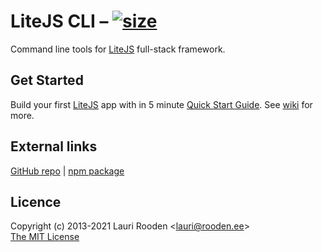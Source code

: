 [LiteJS]: https://github.com/litejs/litejs
[Quick-Start]: https://github.com/litejs/litejs/wiki/Quick-Start

[size]: https://packagephobia.now.sh/badge?p=@litejs/cli
[size-src]: https://packagephobia.now.sh/result?p=@litejs/cli
[wiki]: https://github.com/litejs/cli/wiki


LiteJS CLI &ndash; [![size][size]][size-src]
==========

Command line tools for [LiteJS][] full-stack framework.


## Get Started

Build your first [LiteJS][] app with in 5 minute [Quick Start Guide][Quick-Start].
See [wiki][] for more.


## External links

[GitHub repo](https://github.com/litejs/cli) |
[npm package](https://npmjs.org/package/@litejs/cli)


## Licence

Copyright (c) 2013-2021 Lauri Rooden &lt;lauri@rooden.ee&gt;  
[The MIT License](http://lauri.rooden.ee/mit-license.txt)


